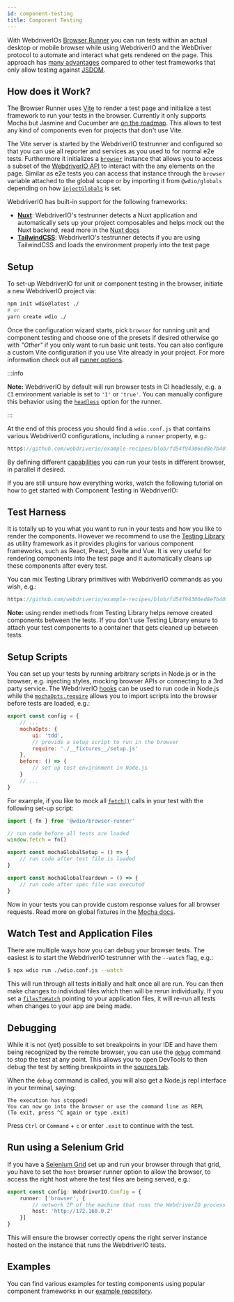 ```yaml
---
id: component-testing
title: Component Testing
---
```


With WebdriverIOs [Browser Runner](/docs/runner#browser-runner) you can run tests within an actual desktop or mobile browser while using WebdriverIO and the WebDriver protocol to automate and interact what gets rendered on the page. This approach has [many advantages](/docs/runner#browser-runner) compared to other test frameworks that only allow testing against [JSDOM](https://www.npmjs.com/package/jsdom).

## How does it Work?

The Browser Runner uses [Vite](https://vitejs.dev/) to render a test page and initialize a test framework to run your tests in the browser. Currently it only supports Mocha but Jasmine and Cucumber are [on the roadmap](https://github.com/orgs/webdriverio/projects/1). This allows to test any kind of components even for projects that don't use Vite.

The Vite server is started by the WebdriverIO testrunner and configured so that you can use all reporter and services as you used to for normal e2e tests. Furthermore it initializes a [`browser`](/docs/api/browser) instance that allows you to access a subset of the [WebdriverIO API](/docs/api) to interact with the any elements on the page. Similar as e2e tests you can access that instance through the `browser` variable attached to the global scope or by importing it from `@wdio/globals` depending on how [`injectGlobals`](/docs/api/globals) is set.

WebdriverIO has built-in support for the following frameworks:

- [__Nuxt__](https://nuxt.com/): WebdriverIO's testrunner detects a Nuxt application and automatically sets up your project composables and helps mock out the Nuxt backend, read more in the [Nuxt docs](/docs/component-testing/vue#testing-vue-components-in-nuxt)
- [__TailwindCSS__](https://tailwindcss.com/): WebdriverIO's testrunner detects if you are using TailwindCSS and loads the environment properly into the test page

## Setup

To set-up WebdriverIO for unit or component testing in the browser, initiate a new WebdriverIO project via:

```bash
npm init wdio@latest ./
# or
yarn create wdio ./
```

Once the configuration wizard starts, pick `browser` for running unit and component testing and choose one of the presets if desired otherwise go with _"Other"_ if you only want to run basic unit tests. You can also configure a custom Vite configuration if you use Vite already in your project. For more information check out all [runner options](/docs/runner#runner-options).

:::info

__Note:__ WebdriverIO by default will run browser tests in CI headlessly, e.g. a `CI` environment variable is set to `'1'` or `'true'`. You can manually configure this behavior using the [`headless`](/docs/runner#headless) option for the runner.

:::

At the end of this process you should find a `wdio.conf.js` that contains various WebdriverIO configurations, including a `runner` property, e.g.:

```ts reference useHTTPS runmeRepository="git@github.com:webdriverio/example-recipes.git" runmeFileToOpen="component-testing%2FREADME.md"
https://github.com/webdriverio/example-recipes/blob/fd54f94306ed8e7b40f967739164dfe4d6d76b41/wdio.comp.conf.js
```

By defining different [capabilities](/docs/configuration#capabilities) you can run your tests in different browser, in parallel if desired.

If you are still unsure how everything works, watch the following tutorial on how to get started with Component Testing in WebdriverIO:

<LiteYouTubeEmbed
    id="5vp_3tGtnMc"
    title="Getting Started with Component Testing in WebdriverIO"
/>

## Test Harness

It is totally up to you what you want to run in your tests and how you like to render the components. However we recommend to use the [Testing Library](https://testing-library.com/) as utility framework as it provides plugins for various component frameworks, such as React, Preact, Svelte and Vue. It is very useful for rendering components into the test page and it automatically cleans up these components after every test.

You can mix Testing Library primitives with WebdriverIO commands as you wish, e.g.:

```js reference useHTTPS
https://github.com/webdriverio/example-recipes/blob/fd54f94306ed8e7b40f967739164dfe4d6d76b41/component-testing/svelte-example.js
```

__Note:__ using render methods from Testing Library helps remove created components between the tests. If you don't use Testing Library ensure to attach your test components to a container that gets cleaned up between tests.

## Setup Scripts

You can set up your tests by running arbitrary scripts in Node.js or in the browser, e.g. injecting styles, mocking browser APIs or connecting to a 3rd party service. The WebdriverIO [hooks](/docs/configuration#hooks) can be used to run code in Node.js while the [`mochaOpts.require`](/docs/frameworks#require) allows you to import scripts into the browser before tests are loaded, e.g.:

```js wdio.conf.js
export const config = {
    // ...
    mochaOpts: {
        ui: 'tdd',
        // provide a setup script to run in the browser
        require: './__fixtures__/setup.js'
    },
    before: () => {
        // set up test environment in Node.js
    }
    // ...
}
```

For example, if you like to mock all [`fetch()`](https://developer.mozilla.org/en-US/docs/Web/API/fetch) calls in your test with the following set-up script:

```js ./fixtures/setup.js
import { fn } from '@wdio/browser-runner'

// run code before all tests are loaded
window.fetch = fn()

export const mochaGlobalSetup = () => {
    // run code after test file is loaded
}

export const mochaGlobalTeardown = () => {
    // run code after spec file was executed
}

```

Now in your tests you can provide custom response values for all browser requests. Read more on global fixtures in the [Mocha docs](https://mochajs.org/#global-fixtures).

## Watch Test and Application Files

There are multiple ways how you can debug your browser tests. The easiest is to start the WebdriverIO testrunner with the `--watch` flag, e.g.:

```sh
$ npx wdio run ./wdio.conf.js --watch
```

This will run through all tests initially and halt once all are run. You can then make changes to individual files which then will be rerun individually. If you set a [`filesToWatch`](/docs/configuration#filestowatch) pointing to your application files, it will re-run all tests when changes to your app are being made.

## Debugging

While it is not (yet) possible to set breakpoints in your IDE and have them being recognized by the remote browser, you can use the [`debug`](/docs/api/browser/debug) command to stop the test at any point. This allows you to open DevTools to then debug the test by setting breakpoints in the [sources tab](https://buddy.works/tutorials/debugging-javascript-efficiently-with-chrome-devtools).

When the `debug` command is called, you will also get a Node.js repl interface in your terminal, saying:

```
The execution has stopped!
You can now go into the browser or use the command line as REPL
(To exit, press ^C again or type .exit)
```

Press `Ctrl` or `Command` + `c` or enter `.exit` to continue with the test.

## Run using a Selenium Grid

If you have a [Selenium Grid](https://www.selenium.dev/documentation/grid/) set up and run your browser through that grid, you have to set the `host` browser runner option to allow the browser, to access the right host where the test files are being served, e.g.:

```ts title=wdio.conf.ts
export const config: WebdriverIO.Config = {
    runner: ['browser', {
        // network IP of the machine that runs the WebdriverIO process
        host: 'http://172.168.0.2'
    }]
}
```

This will ensure the browser correctly opens the right server instance hosted on the instance that runs the WebdriverIO tests.

## Examples

You can find various examples for testing components using popular component frameworks in our [example repository](https://github.com/webdriverio/component-testing-examples).
